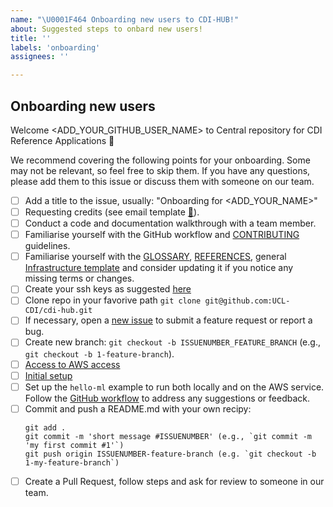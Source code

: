 ```yaml
---
name: "\U0001F464 Onboarding new users to CDI-HUB!"
about: Suggested steps to onbard new users!
title: ''
labels: 'onboarding'
assignees: ''

---
```


## Onboarding new users
<!--Add a welcome message tagging github username -->
Welcome <ADD_YOUR_GITHUB_USER_NAME> to Central repository for CDI Reference Applications :tada:

We recommend covering the following points for your onboarding. 
Some may not be relevant, so feel free to skip them. If you have any questions, please add them to this issue or discuss them with someone on our team.

* [ ] Add a title to the issue, usually: "Onboarding for <ADD_YOUR_NAME>"
* [ ] Requesting credits (see email template [:link:](../../docs/onboarding-ulc-users-to-aws-services/README.md)).
* [ ] Conduct a code and documentation walkthrough with a team member.
* [ ] Familiarise yourself with the GitHub workflow and [CONTRIBUTING](https://github.com/UCL-CDI/cdi-hub/blob/main/CONTRIBUTING.md) guidelines.
* [ ] Familiarise yourself with the [GLOSSARY](https://github.com/UCL-CDI/cdi-hub/blob/main/docs/glossary.md), [REFERENCES](https://github.com/UCL-CDI/cdi-hub/blob/main/docs/references.md), general [Infrastructure template](https://github.com/UCL-CDI/cdi-hub/tree/main/tutorials#infrastructure-overview) and consider updating it if you notice any missing terms or changes.
* [ ] Create your ssh keys as suggested [here](https://docs.github.com/en/authentication/connecting-to-github-with-ssh/generating-a-new-ssh-key-and-adding-it-to-the-ssh-agent)
* [ ] Clone repo in your favorive path `git clone git@github.com:UCL-CDI/cdi-hub.git`
* [ ] If necessary, open a [new issue](https://github.com/UCL-CDI/cdi-hub/issues/new/choose) to submit a feature request or report a bug.  
* [ ] Create new branch: `git checkout -b ISSUENUMBER_FEATURE_BRANCH` (e.g., `git checkout -b 1-feature-branch`).  
* [ ] [Access to AWS access](https://github.com/UCL-CDI/cdi-hub/tree/main/tutorials/aws-services#access-to-aws-access)
* [ ] [Initial setup](https://github.com/UCL-CDI/cdi-hub/tree/main/tutorials/aws-services/aws-batch#initial-setup)
* [ ] Set up the `hello-ml` example to run both locally and on the AWS service. Follow the [GitHub workflow](https://github.com/UCL-CDI/cdi-hub/blob/main/CONTRIBUTING.md) to address any suggestions or feedback.
* [ ] Commit and push a README.md with your own recipy:   
    ```
    git add .
    git commit -m 'short message #ISSUENUMBER' (e.g., `git commit -m 'my first commit #1'`)
    git push origin ISSUENUMBER-feature-branch (e.g. `git checkout -b 1-my-feature-branch`)
    ```
* [ ] Create a Pull Request, follow steps and ask for review to someone in our team.
